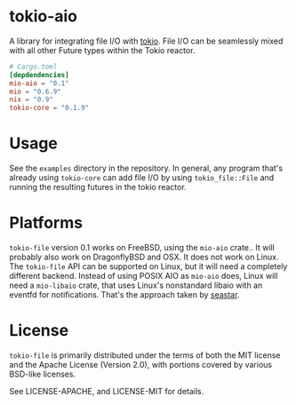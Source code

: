 # tokio-aio

A library for integrating file I/O with [tokio].  File I/O can be seamlessly
mixed with all other Future types within the Tokio reactor.

[tokio]: https://github.com/tokio-rs/tokio-core

```toml
# Cargo.toml
[depdendencies]
mio-aio = "0.1"
mio = "0.6.9"
nix = "0.9"
tokio-core = "0.1.9"
```

# Usage

See the `examples` directory in the repository.  In general, any program that's
already using `tokio-core` can add file I/O by using `tokio_file::File` and
running the resulting futures in the tokio reactor.

# Platforms

`tokio-file` version 0.1 works on FreeBSD, using the `mio-aio` crate..  It will
probably also work on DragonflyBSD and OSX.  It does not work on Linux.  The
`tokio-file` API can be supported on Linux, but it will need a completely
different backend.  Instead of using POSIX AIO as `mio-aio` does, Linux will
need a `mio-libaio` crate, that uses Linux's nonstandard libaio with an eventfd
for notifications.  That's the approach taken by [seastar].

[seastar]: http://www.seastar-project.org/

# License

`tokio-file` is primarily distributed under the terms of both the MIT license
and the Apache License (Version 2.0), with portions covered by various BSD-like
licenses.

See LICENSE-APACHE, and LICENSE-MIT for details.

